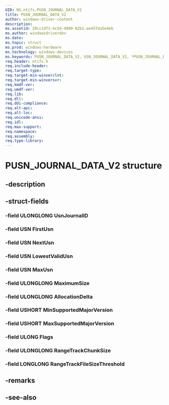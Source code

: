```yaml
---
UID: NS.ntifs.PUSN_JOURNAL_DATA_V2
title: PUSN_JOURNAL_DATA_V2
author: windows-driver-content
description: 
ms.assetid: 29cc1df1-4c5d-4989-82b1-ae457da5e4eb
ms.author: windowsdriverdev
ms.date: 
ms.topic: struct
ms.prod: windows-hardware
ms.technology: windows-devices
ms.keywords: PUSN_JOURNAL_DATA_V2, USN_JOURNAL_DATA_V2, *PUSN_JOURNAL_DATA_V2
req.header: ntifs.h
req.include-header:
req.target-type:
req.target-min-winverclnt:
req.target-min-winversvr:
req.kmdf-ver:
req.umdf-ver:
req.lib:
req.dll:
req.ddi-compliance:
req.alt-api:
req.alt-loc:
req.unicode-ansi:
req.idl:
req.max-support:
req.namespace:
req.assembly:
req.type-library:
---
```


# PUSN_JOURNAL_DATA_V2 structure

## -description



## -struct-fields

### -field ULONGLONG UsnJournalID			
 	
### -field USN FirstUsn			
 	
### -field USN NextUsn			
 	
### -field USN LowestValidUsn			
 	
### -field USN MaxUsn			
 	
### -field ULONGLONG MaximumSize			
 	
### -field ULONGLONG AllocationDelta			
 	
### -field USHORT MinSupportedMajorVersion			
 	
### -field USHORT MaxSupportedMajorVersion			
 	
### -field ULONG Flags			
 	
### -field ULONGLONG RangeTrackChunkSize			
 	
### -field LONGLONG RangeTrackFileSizeThreshold			
 	
## -remarks

## -see-also